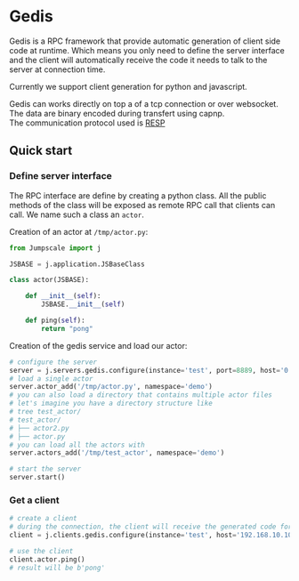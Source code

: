 # Gedis

Gedis is a RPC framework that provide automatic generation of client side code at runtime.
Which means you only need to define the server interface and the client will automatically receive the code it needs to talk to the server at connection time.

Currently we support client generation for python and javascript.

Gedis can works directly on top a of a tcp connection or over websocket.
The data are binary encoded during transfert using capnp.  
The communication protocol used is [RESP](https://redis.io/topics/protocol)

## Quick start

### Define server interface
The RPC interface are define by creating a python class.
All the public methods of the class will be exposed as remote RPC call that clients can call. We name such a class an `actor`.

Creation of an actor at `/tmp/actor.py`:

```python
from Jumpscale import j

JSBASE = j.application.JSBaseClass

class actor(JSBASE):

    def __init__(self):
        JSBASE.__init__(self)

    def ping(self):
        return "pong"
```

Creation of the gedis service and load our actor:

```python
# configure the server
server = j.servers.gedis.configure(instance='test', port=8889, host='0.0.0.0', ssl=False, adminsecret='')
# load a single actor
server.actor_add('/tmp/actor.py', namespace='demo')
# you can also load a directory that contains multiple actor files
# let's imagine you have a directory structure like
# tree test_actor/
# test_actor/
# ├── actor2.py
# ├── actor.py
# you can load all the actors with
server.actors_add('/tmp/test_actor', namespace='demo')

# start the server
server.start()
```

### Get a client
```python
# create a client
# during the connection, the client will receive the generated code for the actor
client = j.clients.gedis.configure(instance='test', host='192.168.10.10', port=8889, namespace='demo', ssl=False)

# use the client
client.actor.ping()
# result will be b'pong'
```